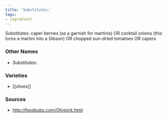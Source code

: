 ```yaml
---
title: 'Substitutes:'
tags:
- ingredient
---
```

Substitutes: caper berries (as a garnish for martinis) OR cocktail onions (this turns a martini into a Gibson) OR chopped sun-dried tomatoes OR capers

### Other Names

* Substitutes:

### Varieties

* [[olives]]

### Sources
* http://foodsubs.com/Olivpick.html
